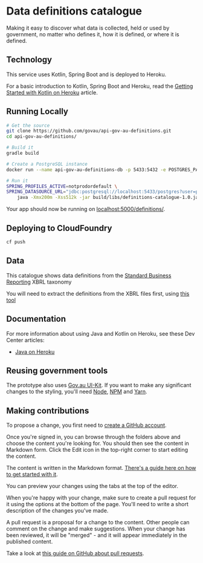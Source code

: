 # Data definitions catalogue

Making it easy to discover what data is collected, held or used by government, no matter who defines it, how it is defined, or where it is defined.

## Technology

This service uses Kotlin, Spring Boot and is deployed to Heroku.

For a basic introduction to Kotlin, Spring Boot and Heroku, read the [Getting Started with Kotlin on Heroku](https://devcenter.heroku.com/articles/getting-started-with-kotlin) article.

## Running Locally

```bash
# Get the source
git clone https://github.com/govau/api-gov-au-definitions.git
cd api-gov-au-definitions/

# Build it
gradle build

# Create a PostgreSQL instance
docker run --name api-gov-au-definitions-db -p 5433:5432 -e POSTGRES_PASSWORD=mysecretpassword -d postgres:9.6

# Run it
SPRING_PROFILES_ACTIVE=notprodordefault \
SPRING_DATASOURCE_URL="jdbc:postgresql://localhost:5433/postgres?user=postgres&password=mysecretpassword" \
    java -Xmx200m -Xss512k -jar build/libs/definitions-catalogue-1.0.jar
```

Your app should now be running on [localhost:5000/definitions/](http://localhost:5000/definitions/).

## Deploying to CloudFoundry

```sh
cf push
```

## Data

This catalogue shows data definitions from the [Standard Business Reporting](http://sbr.gov.au) XBRL taxonomy

You will need to extract the definitions from the XBRL files first, using [this tool](https://github.com/colugo/sbr_taxonomy_usage)

## Documentation

For more information about using Java and Kotlin on Heroku, see these Dev Center articles:

- [Java on Heroku](https://devcenter.heroku.com/categories/java)

## Reusing government tools

The prototype also uses [Gov.au UI-Kit](https://github.com/govau/uikit). If you want to make any significant changes to the styling, you'll need [Node](https://nodejs.org/en/), [NPM](https://www.npmjs.com/) and [Yarn](https://yarnpkg.com).

## Making contributions

To propose a change, you first need to [create a GitHub account](https://github.com/join).

Once you're signed in, you can browse through the folders above and choose the content you're looking for. You should then see the content in Markdown form. Click the Edit icon in the top-right corner to start editing the content.

The content is written in the Markdown format. [There's a guide here on how to get started with it](https://guides.github.com/features/mastering-markdown/).

You can preview your changes using the tabs at the top of the editor.

When you're happy with your change, make sure to create a pull request for it using the options at the bottom of the page. You'll need to write a short description of the changes you've made.

A pull request is a proposal for a change to the content. Other people can comment on the change and make suggestions. When your change has been reviewed, it will be "merged" - and it will appear immediately in the published content.

Take a look at [this guide on GitHub about pull requests](https://help.github.com/articles/using-pull-requests/).
